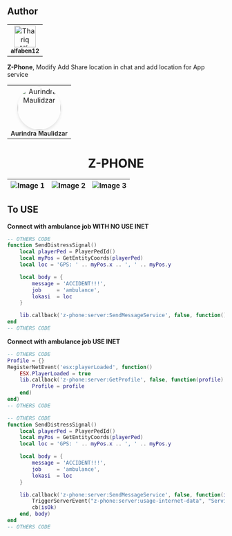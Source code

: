 ## Author

<table>
   <tbody>
      <tr>
         <td align="center" valign="top">
            <a href="https://github.com/alfaben12"
                style="text-decoration: none;"
               ><img
               src="https://avatars.githubusercontent.com/u/20008086?v=4"
               width="50px"
               alt="Thariq Alfa"
               /><br /><sub><b>alfaben12</b></sub></a>
         </td>
      </tr>
   </tbody>
</table>

**Z-Phone**, Modify Add Share location in chat and add location for App service
<table align="center">
   <tbody>
      <tr>
         <td align="center" valign="top">
            <a href="https://github.com/ahruwet" style="text-decoration: none;">
               <img
                  src="https://avatars.githubusercontent.com/u/85060725?v=4"
                  width="100px"
                  style="border-radius: 50%; box-shadow: 0px 4px 6px rgba(0, 0, 0, 0.1);"
                  alt="Aurindra Maulidzar"
               />
               <br />
               <sub>
                  <b style="font-size: 14px; color: #333;">Aurindra Maulidzar</b>
               </sub>
            </a>
         </td>
      </tr>
   </tbody>
</table>


<h1 align="center">Z-PHONE</h1>
<div align="center">

| ![Image 1](https://i.imgur.com/eYiHbSS.png) | ![Image 2](https://i.imgur.com/bKkunQY.png) | ![Image 3](https://i.imgur.com/EbK3Vsf.png) |
|-------------------------------------------|-------------------------------------------|-------------------------------------------|

</div>


## To USE

**Connect with ambulance job WITH NO USE INET**

```lua
-- OTHERS CODE
function SendDistressSignal()
	local playerPed = PlayerPedId()
    local myPos = GetEntityCoords(playerPed)
    local loc = 'GPS: ' .. myPos.x .. ', ' .. myPos.y

    local body = {
        message = 'ACCIDENT!!!',
        job     = 'ambulance',
        lokasi  = loc
    }

    lib.callback('z-phone:server:SendMessageService', false, function() end, body)
end
-- OTHERS CODE
```

**Connect with ambulance job USE INET**

```lua
-- OTHERS CODE
Profile = {}
RegisterNetEvent('esx:playerLoaded', function()
    ESX.PlayerLoaded = true
    lib.callback('z-phone:server:GetProfile', false, function(profile)
        Profile = profile
    end)
end)
-- OTHERS CODE

-- OTHERS CODE
function SendDistressSignal()
	local playerPed = PlayerPedId()
    local myPos = GetEntityCoords(playerPed)
    local loc = 'GPS: ' .. myPos.x .. ', ' .. myPos.y

    local body = {
        message = 'ACCIDENT!!!',
        job     = 'ambulance',
        lokasi  = loc
    }

    lib.callback('z-phone:server:SendMessageService', false, function(isOk)
        TriggerServerEvent("z-phone:server:usage-internet-data", "Services", math.random(5000, 10000))
        cb(isOk)
    end, body)
end
-- OTHERS CODE
```
